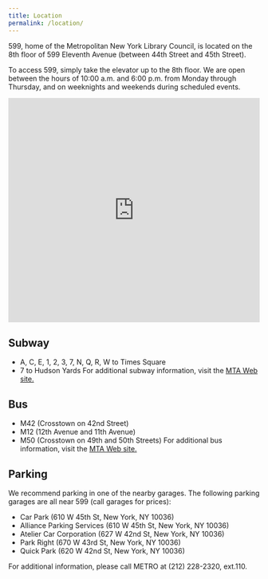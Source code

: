 ```yaml
---
title: Location
permalink: /location/
---
```


599, home of the Metropolitan New York Library Council, is located on the 8th floor of 599 Eleventh Avenue (between 44th Street and 45th Street). 

To access 599, simply take the elevator up to the 8th floor. We are open between the hours of 10:00 a.m. and 6:00 p.m. from Monday through Thursday, and on weeknights and weekends during scheduled events. 


<iframe src="https://www.google.com/maps/embed?pb=!1m18!1m12!1m3!1d3021.9684986038774!2d-73.99952148459352!3d40.76271757932634!2m3!1f0!2f0!3f0!3m2!1i1024!2i768!4f13.1!3m3!1m2!1s0x89c2584e6357ca61%3A0x52ea4e7dc02ca2ba!2s599+11th+Ave%2C+New+York%2C+NY+10036!5e0!3m2!1sen!2sus!4v1482177461504" width="100%" height="450" frameborder="0" style="border:0" allowfullscreen></iframe>


## Subway

* A, C, E, 1, 2, 3, 7, N, Q, R, W to Times Square
* 7 to Hudson Yards
For additional subway information, visit the [MTA Web site.](http://www.mta.info)

## Bus

* M42 (Crosstown on 42nd Street)
* M12 (12th Avenue and 11th Avenue)
* M50 (Crosstown on 49th and 50th Streets)
For additional bus information, visit the [MTA Web site.](http://www.mta.info)

## Parking
We recommend parking in one of the nearby garages. The following parking garages are all near 599 (call garages for prices):

* Car Park (610 W 45th St, New York, NY 10036)
* Alliance Parking Services (610 W 45th St, New York, NY 10036)
* Atelier Car Corporation (627 W 42nd St, New York, NY 10036)
* Park Right (670 W 43rd St, New York, NY 10036)
* Quick Park (620 W 42nd St, New York, NY 10036)

For additional information, please call METRO at (212) 228-2320, ext.110.
